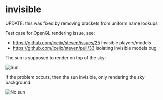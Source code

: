 # invisible

UPDATE: this was fixed by removing brackets from uniform name lookups

Test case for OpenGL rendering issue, see:

* https://github.com/iceiix/steven/issues/25 Invisible players/models
* https://github.com/iceiix/steven/pull/33 Isolating invisible models bug

The sun is supposed to render on top of the sky:

![Sun](https://user-images.githubusercontent.com/43691553/49114794-ec8f0680-f24d-11e8-96f3-290012bf4796.png)

If the problem occurs, then the sun invisible, only rendering the sky background:

![No sun](https://user-images.githubusercontent.com/43691553/48989375-cb5bd800-f0de-11e8-83e8-c46abe222878.png)
